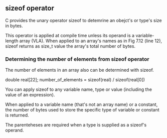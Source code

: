 ## sizeof operator

C provides the unary operator sizeof to detemrine an obejct's or type's size in bytes.

This operator is applied at compile time unless its operand is a variable-length array (VLA). When applied to an array's names as in Fig 7.12 (line 12), sizeof returns as size_t value the array's total number of bytes.

### Determining the number of elements from sizeof operator

The number of elements in an array also can be determined with sizeof. 

<!-- variables of type double are stored in eight bytes of memory -->
<!-- thus the array real contains 176 bytes -->
double real[22];
number_of_elements = sizeof(real) / sizeof(real[0])

You can apply sizeof to any variable name, type or value (including the value of an expression).

When applied to a variable name (that's not an array name) or a constant, the number of bytes used to store
the specific type of variable or constant is returned.

The parenteheses are required when a type is supplied as a sizeof's operand.